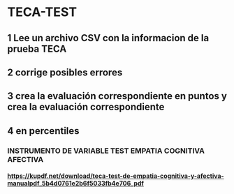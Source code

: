# TECA-TEST
## 1 Lee un archivo CSV con la informacion de la prueba TECA 
## 2 corrige posibles errores 
## 3 crea la evaluación correspondiente en puntos y crea la evaluación correspondiente 
## 4 en percentiles

### INSTRUMENTO DE VARIABLE TEST EMPATIA COGNITIVA AFECTIVA

#### https://kupdf.net/download/teca-test-de-empatia-cognitiva-y-afectiva-manualpdf_5b4d0761e2b6f5033fb4e706_pdf


